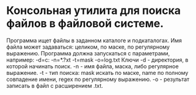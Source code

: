 # Консольная утилита для поиска файлов в файловой системе.
Программа ищет файлы в заданном каталоге и подкаталогах.
Имя файла может задаваться: целиком, по маске, по регулярному выражению.
Программа должна запускаться с параметрами, например: -d=c: -n=*.?xt -t=mask -o=log.txt
Ключи
-d - директория, в которой начинать поиск.
-n - имя файла, маска, либо регулярное выражение.
-t - тип поиска: mask искать по маске, name по полному совпадение имени, regex по регулярному выражению.
-o - результат записать в файл c расширением .txt.